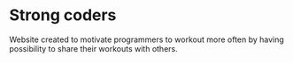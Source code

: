 # Strong coders

<!-- https://strongcoders.netlify.app -->

Website created to motivate programmers to workout more often by having possibility to share their workouts with others.
